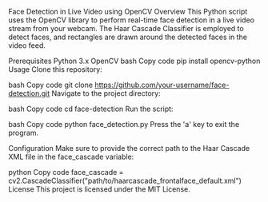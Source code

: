 Face Detection in Live Video using OpenCV
Overview
This Python script uses the OpenCV library to perform real-time face detection in a live video stream from your webcam. The Haar Cascade Classifier is employed to detect faces, and rectangles are drawn around the detected faces in the video feed.

Prerequisites
Python 3.x
OpenCV
bash
Copy code
pip install opencv-python
Usage
Clone this repository:

bash
Copy code
git clone https://github.com/your-username/face-detection.git
Navigate to the project directory:

bash
Copy code
cd face-detection
Run the script:

bash
Copy code
python face_detection.py
Press the 'a' key to exit the program.

Configuration
Make sure to provide the correct path to the Haar Cascade XML file in the face_cascade variable:

python
Copy code
face_cascade = cv2.CascadeClassifier("path/to/haarcascade_frontalface_default.xml")
License
This project is licensed under the MIT License.
